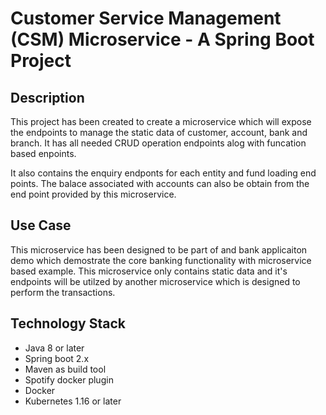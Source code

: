 # Customer Service Management (CSM) Microservice - A Spring Boot Project

## Description
This project has been created to create a microservice which will expose the endpoints to manage the static data of customer, account, bank and branch. It has all needed CRUD operation endpoints alog with funcation based enpoints.

It also contains the enquiry endponts for each entity and fund loading end points. The balace associated with accounts can also be obtain from the end point provided by this microservice.

## Use Case
This microservice has been designed to be part of and bank applicaiton demo which demostrate the core banking functionality with microservice based example. This microservice only contains static data and it's endpoints will be utilzed by another microservice which is designed to perform the transactions.

## Technology Stack
- Java 8 or later
- Spring boot 2.x
- Maven as build tool
- Spotify docker plugin
- Docker
- Kubernetes 1.16 or later


